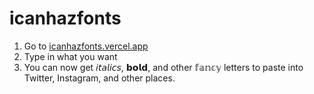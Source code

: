 # icanhazfonts

1. Go to [icanhazfonts.vercel.app][website]
2. Type in what you want
3. You can now get 𝘪𝘵𝘢𝘭𝘪𝘤𝘴, 𝗯𝗼𝗹𝗱, and other 𝕗𝕒𝕟𝕔𝕪 letters to paste into Twitter, Instagram, and other places.

[website]: https://icanhazfonts.vercel.app
